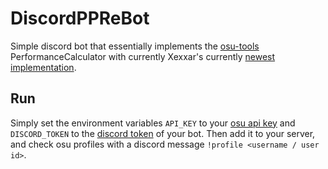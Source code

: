 # DiscordPPReBot

Simple discord bot that essentially implements 
the [osu-tools](https://github.com/ppy/osu-tools) PerformanceCalculator
with currently Xexxar's currently [newest implementation](https://github.com/emu1337/osu/tree/xexxar-final).

## Run

Simply set the environment variables `API_KEY` to your [osu api key](https://osu.ppy.sh/p/api)
and `DISCORD_TOKEN` to the [discord token](https://discordjs.guide/preparations/setting-up-a-bot-application.html) of your bot.
Then add it to your server, and check osu profiles with a discord message `!profile <username / user id>`.